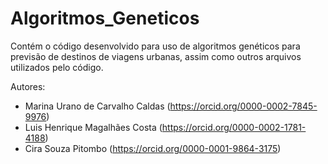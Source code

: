# Algoritmos_Geneticos
Contém o código desenvolvido para uso de algoritmos genéticos para previsão de destinos de viagens urbanas, assim como outros arquivos utilizados pelo código.

Autores:
- Marina Urano de Carvalho Caldas (https://orcid.org/0000-0002-7845-9976)
-  Luis Henrique Magalhães Costa (https://orcid.org/0000-0002-1781-4188)
-  Cira Souza Pitombo (https://orcid.org/0000-0001-9864-3175)

